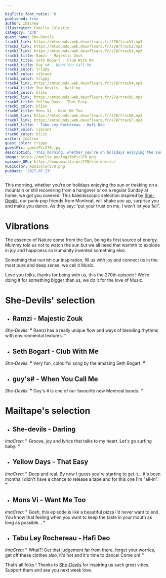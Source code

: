 ```yaml
---

bigTitle_font_ratio: '6'
published: true
author: ImaCrea
illustrator: Camille Célestin
category: '270'
guest_name: She-Devils
track1_link: https://mtsounds.web.deuxfleurs.fr/270/track1.mp3
track2_link: https://mtsounds.web.deuxfleurs.fr/270/track2.mp3
track3_link: https://mtsounds.web.deuxfleurs.fr/270/track3.mp3
track1_title: Ramzi - Majestic Zouk
track2_title: Seth Bogart - Club With Me
track3_title: Guy's# - When You Call Me
track1_color: trippy
track2_color: vibrant
track3_color: trippy
track4_link: https://mtsounds.web.deuxfleurs.fr/270/track4.mp3
track4_title: She-Devils - Darling
track4_color: bliss
track5_link: https://mtsounds.web.deuxfleurs.fr/270/track5.mp3
track5_title: Yellow Days - That Easy
track5_color: bliss
track6_title: Mons Vi - Want Me Too
track6_link: https://mtsounds.web.deuxfleurs.fr/270/track6.mp3
track7_link: https://mtsounds.web.deuxfleurs.fr/270/track7.mp3
track7_title: ' Tabu Ley Rochereau - Hafi Deo '
track7_color: vibrant
track6_color: bliss
writer: ImaCrea
guest_color: trippy
guestPic: guestPic270.jpg
description: 'This morning, whether you’re on holidays enjoying the sun or trekking on a mountain or still recovering from a hangover or on a regular Sunday at home, we got you covered. This kaleidoscopic selection inspired by She-Devils our punk friends from Argentina, will shake you up, surprise you and make you dance. As they say: “put your trust on me, I won’t let you fall”.'
image: https://mailta.pe/img/fbPic270.png
episode_URL: https://www.mailta.pe/270/she-devils/
musiColor: musiColor270.png
pubDate: '2017-07-23'
---
```


This morning, whether you’re on holidays enjoying the sun or trekking on a mountain or still recovering from a hangover or on a regular Sunday at home, we got you covered. This kaleidoscopic selection inspired by [She-Devils](https://she-devilsinc.bandcamp.com), our punk-pop friends from Montreal, will shake you up, surprise you and make you dance. As they say: “put your trust on me, I won’t let you fall”.


# Vibrations

The essence of Nature come from the Sun, being its first source of energy. Mummy told us not to watch the sun but we all need that warmth to explode in joy and happiness so Humanity invented something else. 

Something that nurrish our inspiration, fill us with joy and connect us in the most pure and deep sense, we call it Music. 

Love you folks, thanks for being with us, this the 270th episode ! We’re doing it for something bigger than us, we do it for the love of Music.

# **She-Devils' selection**

+ ## Ramzi - Majestic Zouk
_She-Devils_:  **"**  Ramzi has a really unique flow and ways of blending rhythms with environmental textures.  **"** 

+ ## Seth Bogart - Club With Me 
_She-Devils_:  **"**  Very fun, colourful song by the amazing Seth Bogart.  **"** 

+ ## guy's# - When You Call Me
_She-Devils_:  **"**  Guy's # is one of our favourite new Montreal bands.  **"** 


# Mailtape's selection

+ ## She-devils - Darling
_ImaCrea_:  **"**  Groove, joy and lyrics that talks to my heart. Let's go surfing baby.  **"**  

+ ## Yellow Days - That Easy
_ImaCrea_:  **"**  Deep and real. By now I guess you're starting to get it... it's been months I didn't have a chance to release a tape and for this one I'm "all-in".  **"** 

+ ## Mons Vi - Want Me Too
_ImaCrea_:  **"**  Gosh, this episode is like a beautiful pizza I'd never want to end. You know that feeling when you want to keep the taste in your mouth as long as possible...   **"** 

+ ## Tabu Ley Rochereau - Hafi Deo
_ImaCrea_:  **"**  What?! Get that judgement far from there, forget your worries, get off these clothes also, it's hot and it's time to dance! Come on!  **"** 


That’s all folks ! Thanks to [She-Devils](https://she-devilsinc.bandcamp.com) for inspiring us such great vibes. Support them and see you next week love.
